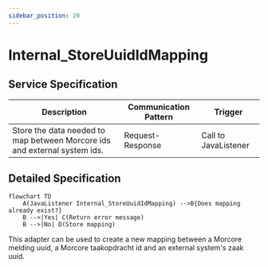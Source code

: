 ```yaml
---
sidebar_position: 20
---
```


# Internal_StoreUuidIdMapping

## Service Specification
| Description | Communication Pattern | Trigger | 
| --- | --- | --- | 
| Store the data needed to map between Morcore ids and external system ids. | Request-Response | Call to JavaListener

## Detailed Specification
```mermaid
flowchart TD
    A(JavaListener Internal_StoreUuidIdMapping) -->B{Does mapping already exist?}
    B -->|Yes| C(Return error message)
    B -->|No| D(Store mapping)
```

This adapter can be used to create a new mapping between a Morcore melding uuid, a Morcore taakopdracht id and an external system's zaak uuid.
